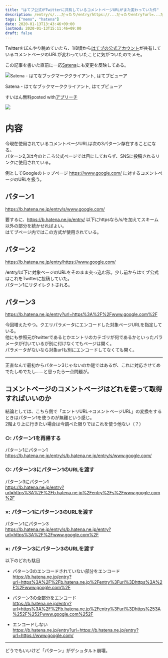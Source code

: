 ```yaml
---
title: "はてブ公式がTwitterに共有しているコメントページURLがまた変わっていた件"
description: /entry/s/...だったり/entry/https://...だったりentry?url=...だったり
tags: ["memo", "hatena"]
date: 2020-01-13T13:43:46+09:00
lastmod: 2020-01-13T15:11:46+09:00
draft: false
---
```


Twitterをぼんやり眺めていたら、1/8頃から[はてブの公式アカウント](https://twitter.com/hatebu)が共有しているコメントページのURLが変わっていたことに気がついたのでメモ。

この記事を書いた直前に一応[Satena](https://play.google.com/store/apps/details?id=com.suihan74.satena)にも変更を反映してある。

<div class="appreach"><img src="https://lh3.googleusercontent.com/8s4Fzo7AmnoNOT-pbsRoBSYbmBFgfS98l0Qatr1-aHYCRUJlHwab6jB1rijGC1_FYA=s128" alt="Satena - はてなブックマーククライアント, はてブビューア" class="appreach__icon"><div class="appreach__detail"><p class="appreach__name">Satena - はてなブックマーククライアント, はてブビューア</p><p class="appreach__info"><span class="appreach__developper">すいはん</span><span class="appreach__price">無料</span><span class="appreach__posted">posted with<a href="https://mama-hack.com/app-reach/" title="アプリーチ" target="_blank" rel="nofollow">アプリーチ</a></span></p></div><div class="appreach__links"><a href="https://play.google.com/store/apps/details?id=com.suihan74.satena" rel="nofollow" class="appreach__gplink"><img src="https://nabettu.github.io/appreach/img/gplay_ja.png"></a></div></div>

# 内容

今現在使用されているコメントページURLは次の3パターン存在することになる。  
パターン2,3は今のところ公式ページでは目にしておらず、SNSに投稿されるリンクに使用されている。

例としてGoogleのトップページ https://www.google.com/ に対するコメントページのURLを扱う。

## パターン1

https://b.hatena.ne.jp/entry/s/www.google.com/

要するに、https://b.hatena.ne.jp/entry/ 以下にhttpsなら/s/を加えてスキーム以外の部分を続かせればよい。  
はてブページ内ではこの方式が使用されている。

## パターン2

https://b.hatena.ne.jp/entry/https://www.google.com/

/entry/以下に対象ページのURLをそのまま突っ込む形。少し前からはてブ公式はこれをTwitterに投稿していた。  
パターン1にリダイレクトされる。

## パターン3

https://b.hatena.ne.jp/entry?url=https%3A%2F%2Fwww.google.com%2F

今回増えたやつ。クエリパラメータにエンコードした対象ページURLを指定している。  
他にも参照元がtwitterであるとかエントリのカテゴリが何であるかといったパラメータが付いているが別に付けなくてもページは開く。  
パラメータがないなら対象urlも別にエンコードしてなくても開く。

---

正直なんで最初からパターン3じゃないのか謎ではあるが、これに対応させてめでたしめでたし……と思ったら一点問題が。

## コメントページのコメントページはどれを使って取得すればいいのか

結論としては、こちら側で「エントリURL→コメントページURL」の変換をするときはパターン1を使うのが無難という感じ。  
2階より上に行きたい場合は今調べた限りではこれを使う他ない（？）

### ○: パターン1を再帰する

パターン1にパターン1  
https://b.hatena.ne.jp/entry/s/b.hatena.ne.jp/entry/s/www.google.com/

### ○: パターン3にパターン1のURLを渡す

パターン3にパターン1  
https://b.hatena.ne.jp/entry?url=https%3A%2F%2Fb.hatena.ne.jp%2Fentry%2Fs%2Fwww.google.com%2F

### ×: パターン1にパターン3のURLを渡す

パターン1にパターン3  
https://b.hatena.ne.jp/entry/s/b.hatena.ne.jp/entry?url=https%3A%2F%2Fwww.google.com%2F

### ×: パターン3にパターン3のURLを渡す

以下のどれも駄目

- パターン3のエンコードされていない部分をエンコード  
https://b.hatena.ne.jp/entry?url=https%3A%2F%2Fb.hatena.ne.jp%2Fentry%3Furl%3Dhttps%3A%2F%2Fwww.google.com%2F

- パターン3の全部分をエンコード  
https://b.hatena.ne.jp/entry?url=https%3A%2F%2Fb.hatena.ne.jp%2Fentry%3Furl%3Dhttps%253A%252F%252Fwww.google.com%252F

- エンコードしない  
https://b.hatena.ne.jp/entry?url=https://b.hatena.ne.jp/entry?url=https://www.google.com/

---

どうでもいいけど「パターン」がゲシュタルト崩壊。
